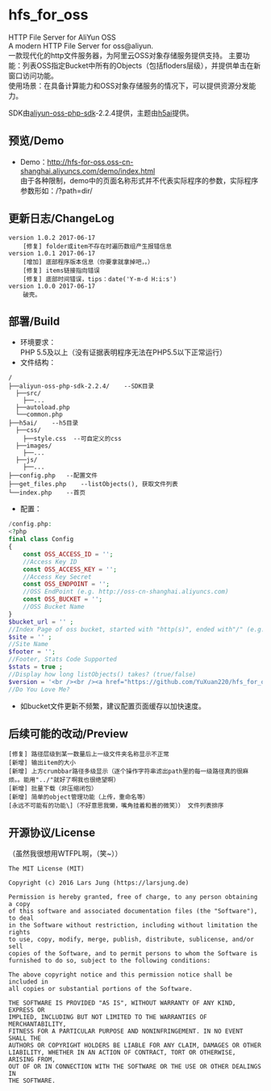# hfs_for_oss
HTTP File Server for AliYun OSS  
A modern HTTP File Server for oss@aliyun.  
一款现代化的http文件服务器，为阿里云OSS对象存储服务提供支持。 
主要功能：列表OSS指定Bucket中所有的Objects（包括floders层级），并提供单击在新窗口访问功能。  
使用场景：在具备计算能力和OSS对象存储服务的情况下，可以提供资源分发能力。  
  
SDK由[aliyun-oss-php-sdk](https://help.aliyun.com/document_detail/32101.html?spm=5176.doc52834.6.753.ihtpJC)-2.2.4提供，主题由[h5ai](https://larsjung.de/h5ai/)提供。

## 预览/Demo
* Demo：http://hfs-for-oss.oss-cn-shanghai.aliyuncs.com/demo/index.html  
由于各种限制，demo中的页面名称形式并不代表实际程序的参数，实际程序参数形如：/?path=dir/

## 更新日志/ChangeLog
```
version 1.0.2 2017-06-17
	[修复] folder或item不存在时遍历数组产生报错信息
version 1.0.1 2017-06-17
	[增加] 底部程序版本信息（你要拿就拿掉吧，。）
	[修复] items链接指向错误
	[修复] 底部时间错误，tips：date('Y-m-d H:i:s')
version 1.0.0 2017-06-17
	破壳。
```

## 部署/Build
* 环境要求：  
PHP 5.5及以上（没有证据表明程序无法在PHP5.5以下正常运行）
* 文件结构：
```
/
├──aliyun-oss-php-sdk-2.2.4/	--SDK目录
  ├──src/
    ├──...
  ├──autoload.php
  └──common.php
├──h5ai/	--h5目录
  ├──css/
    ├──style.css  --可自定义的css
  ├──images/
    ├──...
  ├──js/
    ├──...
├──config.php	--配置文件
├──get_files.php	--listObjects(), 获取文件列表
└──index.php	--首页
```
* 配置：   
~~~php
/config.php:
<?php
final class Config
{
	const OSS_ACCESS_ID = '';
	//Access Key ID
	const OSS_ACCESS_KEY = '';
	//Access Key Secret
	const OSS_ENDPOINT = '';
	//OSS EndPoint (e.g. http://oss-cn-shanghai.aliyuncs.com)
	const OSS_BUCKET = '';
	//OSS Bucket Name
}
$bucket_url = '' ;
//Index Page of oss bucket, started with "http(s)", ended with"/" (e.g. http://xxxxx.oss-cn-shanghai.aliyuncs.com/)
$site = '' ;
//Site Name
$footer = '';
//Footer, Stats Code Supported
$stats = true ;
//Display how long listObjects() takes? (true/false)
$version = '<br /><br /><a href="https://github.com/YuXuan220/hfs_for_oss/" target="_blank" >hfs_for_oss</a> ver 1.0.1' ;
//Do You Love Me?
~~~
* 如bucket文件更新不频繁，建议配置页面缓存以加快速度。

## 后续可能的改动/Preview
```
[修复] 路径层级到某一数量后上一级文件夹名称显示不正常
[新增] 输出item的大小
[新增] 上方crumbbar路径多级显示（逐个操作字符串滤出path里的每一级路径真的很麻烦。。能用"../"就好了啊我也很绝望啊）
[新增] 批量下载（非压缩闭包）
[新增] 简单的object管理功能（上传，重命名等）
[永远不可能有的功能\]（不好意思我懒，嘴角挂着和善的微笑）） 文件列表排序
```

## 开源协议/License
（虽然我很想用WTFPL啊，（笑~））
```
The MIT License (MIT) 
 
Copyright (c) 2016 Lars Jung (https://larsjung.de)

Permission is hereby granted, free of charge, to any person obtaining a copy
of this software and associated documentation files (the "Software"), to deal
in the Software without restriction, including without limitation the rights
to use, copy, modify, merge, publish, distribute, sublicense, and/or sell
copies of the Software, and to permit persons to whom the Software is
furnished to do so, subject to the following conditions:

The above copyright notice and this permission notice shall be included in
all copies or substantial portions of the Software.

THE SOFTWARE IS PROVIDED "AS IS", WITHOUT WARRANTY OF ANY KIND, EXPRESS OR
IMPLIED, INCLUDING BUT NOT LIMITED TO THE WARRANTIES OF MERCHANTABILITY,
FITNESS FOR A PARTICULAR PURPOSE AND NONINFRINGEMENT. IN NO EVENT SHALL THE
AUTHORS OR COPYRIGHT HOLDERS BE LIABLE FOR ANY CLAIM, DAMAGES OR OTHER
LIABILITY, WHETHER IN AN ACTION OF CONTRACT, TORT OR OTHERWISE, ARISING FROM,
OUT OF OR IN CONNECTION WITH THE SOFTWARE OR THE USE OR OTHER DEALINGS IN
THE SOFTWARE.
```

